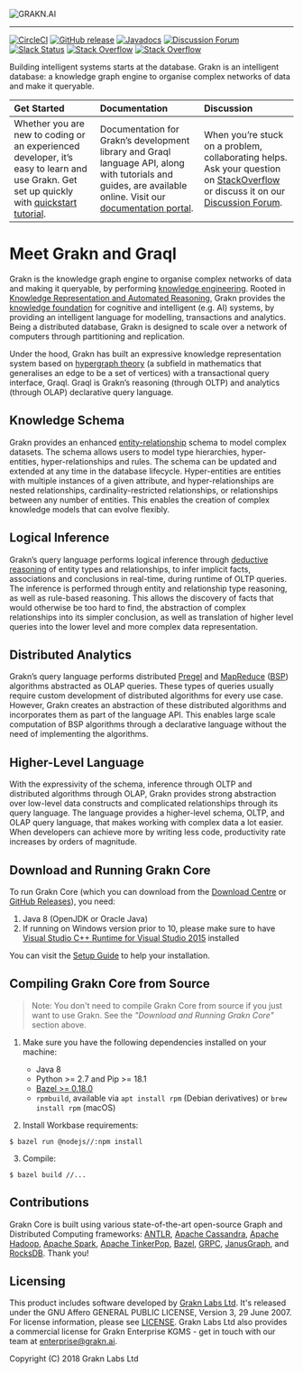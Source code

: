 ![GRAKN.AI](https://grakn.ai/assets/img/Grakn%20logo%20-%20transparent.png)

---
[![CircleCI](https://circleci.com/gh/graknlabs/grakn/tree/master.svg?style=shield)](https://circleci.com/gh/graknlabs/grakn/tree/master)
[![GitHub release](https://img.shields.io/github/release/graknlabs/grakn.svg)](https://github.com/graknlabs/grakn/releases/latest)
[![Javadocs](https://javadoc.io/badge/ai.grakn/grakn.svg)](https://javadoc.io/doc/ai.grakn/grakn)
[![Discussion Forum](https://img.shields.io/discourse/https/discuss.grakn.ai/topics.svg)](https://discuss.grakn.ai)
[![Slack Status](http://grakn-slackin.herokuapp.com/badge.svg)](https://grakn.ai/slack)
[![Stack Overflow](https://img.shields.io/badge/stackoverflow-grakn-796de3.svg)](https://stackoverflow.com/questions/tagged/grakn)
[![Stack Overflow](https://img.shields.io/badge/stackoverflow-graql-3dce8c.svg)](https://stackoverflow.com/questions/tagged/graql)

Building intelligent systems starts at the database. Grakn is an intelligent database: a knowledge graph engine to organise complex networks of data and make it queryable.

| Get Started | Documentation | Discussion |
|:------------|:--------------|:-----------|
| Whether you are new to coding or an experienced developer, it’s easy to learn and use Grakn. Get set up quickly with [quickstart tutorial](https://dev.grakn.ai/docs/general/quickstart). | Documentation for Grakn’s development library and Graql language API, along with tutorials and guides, are available online. Visit our [documentation portal](https://dev.grakn.ai/). | When you’re stuck on a problem, collaborating helps. Ask your question on [StackOverflow](https://stackoverflow.com/questions/tagged/graql+or+grakn) or discuss it on our [Discussion Forum](https://discuss.grakn.ai/). |

# Meet Grakn and Graql

Grakn is the knowledge graph engine to organise complex networks of data and making it queryable, by performing [knowledge engineering](https://en.wikipedia.org/wiki/Knowledge_engineering). Rooted in [Knowledge Representation and Automated Reasoning](https://en.wikipedia.org/wiki/Knowledge_representation_and_reasoning), Grakn provides the [knowledge foundation](https://en.wikipedia.org/wiki/Knowledge_base) for cognitive and intelligent (e.g. AI) systems, by providing an intelligent language for modelling, transactions and analytics. Being a distributed database, Grakn is designed to scale over a network of computers through partitioning and replication.

Under the hood, Grakn has built an expressive knowledge representation system based on [hypergraph theory](https://en.wikipedia.org/wiki/Hypergraph) (a subfield in mathematics that generalises an edge to be a set of vertices) with a transactional query interface, Graql. Graql is Grakn’s reasoning (through OLTP) and analytics (through OLAP) declarative query language. 

## Knowledge Schema

Grakn provides an enhanced [entity-relationship](https://en.wikipedia.org/wiki/Entity–relationship_model) schema to model complex datasets. The schema allows users to model type hierarchies, hyper-entities, hyper-relationships and rules. The schema can be updated and extended at any time in the database lifecycle. Hyper-entities are entities with multiple instances of a given attribute, and hyper-relationships are nested relationships, cardinality-restricted relationships, or relationships between any number of entities. This enables the creation of complex knowledge models that can evolve flexibly.

## Logical Inference

Grakn’s query language performs logical inference through [deductive reasoning](https://en.wikipedia.org/wiki/Deductive_reasoning) of entity types and relationships, to infer implicit facts, associations and conclusions in real-time, during runtime of OLTP queries. The inference is performed through entity and relationship type reasoning, as well as rule-based reasoning. This allows the discovery of facts that would otherwise be too hard to find, the abstraction of complex relationships into its simpler conclusion, as well as translation of higher level queries into the lower level and more complex data representation.

## Distributed Analytics

Grakn’s query language performs distributed [Pregel](https://kowshik.github.io/JPregel/pregel_paper.pdf) and [MapReduce](https://en.wikipedia.org/wiki/MapReduce) ([BSP](https://en.wikipedia.org/wiki/Bulk_synchronous_parallel)) algorithms abstracted as OLAP queries. These types of queries usually require custom development of distributed algorithms for every use case. However, Grakn creates an abstraction of these distributed algorithms and incorporates them as part of the language API. This enables large scale computation of BSP algorithms through a declarative language without the need of implementing the algorithms.

## Higher-Level Language

With the expressivity of the schema, inference through OLTP and distributed algorithms through OLAP, Grakn provides strong abstraction over low-level data constructs and complicated relationships through its query language. The language provides a higher-level schema, OLTP, and OLAP query language, that makes working with complex data a lot easier. When developers can achieve more by writing less code, productivity rate increases by orders of magnitude.

## Download and Running Grakn Core

To run Grakn Core (which you can download from the [Download Centre](https://grakn.ai/download) or [GitHub Releases](https://github.com/graknlabs/grakn/releases)), you need:
1. Java 8 (OpenJDK or Oracle Java)
2. If running on Windows version prior to 10, please make sure to have [Visual Studio C++ Runtime for Visual Studio 2015](https://www.microsoft.com/en-us/download/details.aspx?id=48145) installed

You can visit the [Setup Guide](https://dev.grakn.ai/docs/running-grakn/install-and-run) to help your installation.

## Compiling Grakn Core from Source

> Note: You don't need to compile Grakn Core from source if you just want to use Grakn. See the _"Download and Running Grakn Core"_ section above.

1. Make sure you have the following dependencies installed on your machine:
    - Java 8
    - Python >= 2.7 and Pip >= 18.1
    - [Bazel >= 0.18.0](https://docs.bazel.build/versions/master/install-os-x.html)
    - `rpmbuild`, available via `apt install rpm` (Debian derivatives) or `brew install rpm` (macOS)

2. Install Workbase requirements:
```
$ bazel run @nodejs//:npm install
```
3. Compile:
```
$ bazel build //...
```

## Contributions

Grakn Core is built using various state-of-the-art open-source Graph and Distributed Computing frameworks: [ANTLR](http://www.antlr.org), [Apache Cassandra](http://cassandra.apache.org), [Apache Hadoop](https://hadoop.apache.org), [Apache Spark](http://spark.apache.org), [Apache TinkerPop](http://tinkerpop.apache.org), [Bazel](https://bazel.build), [GRPC](https://grpc.io), [JanusGraph](http://janusgraph.org), and [RocksDB](https://rocksdb.org). Thank you!

## Licensing

This product includes software developed by [Grakn Labs Ltd](https://grakn.ai/).  It's released under the GNU Affero GENERAL PUBLIC LICENSE, Version 3, 29 June 2007. For license information, please see [LICENSE](https://github.com/graknlabs/grakn/blob/master/LICENSE). Grakn Labs Ltd also provides a commercial license for Grakn Enterprise KGMS - get in touch with our team at enterprise@grakn.ai.

Copyright (C) 2018  Grakn Labs Ltd
